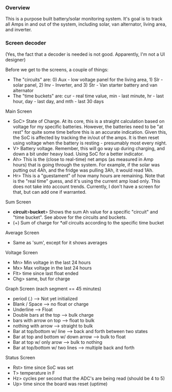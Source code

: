 ### Overview
This is a purpose built battery/solar monitoring system.  It's goal is to track all Amps in and out of the system, including solar, van alternator, living area, and inverter.

### Screen decoder
(Yes, the fact that a decoder is needed is not good.  Apparently, I'm not a UI designer)

Before we get to the screens, a couple of things:
-  The "circuits" are: 0) Aux - low voltage panel for the living area, 1) Slr - solar panel, 2) Inv - Inverter, and 3) Str - Van starter battery and van alternator
-  The "time buckets" are: cur - real time value, min - last minute, hr - last hour, day - last day, and mth - last 30 days

Main Screen
-  SoC> State of Charge.  At its core, this is a straight calculation based on voltage for my specific batteries.  However, the batteries need to be "at rest" for quite some time before this is an accurate indication.  Given this, the SoC is affected by tracking the in/out of the amps.  It is then reset using voltage when the battery is resting - presumably most every night.
-  V> Battery voltage.  Remember, this will go way up during charging, and down a bit under heavy load.  Using SoC for a better indicator.
-  Ah> This is the (close to real-time) net amps (as measured in Amp hours) that is going through the system.  For example, if the solar was putting out 4Ah, and the fridge was pulling 3Ah, it would read 1Ah.
-  Hr> This is a "guestament" of how many hours are remaining.  Note that is the "real time" guess, and it's using the current amp load only.  This does not take into account trends.  Currently, I don't have a screen for that, but can add one if warranted.

Sum Screen
-  __circuit__>__bucket__> Shows the sum Ah value for a specific "circuit" and "time bucket".  See above for the circuits and buckets.
-  (+) Sum of charge for **all* circuits according to the specific time bucket

Average Screen
-  Same as 'sum', except for it shows averages

Voltage Screen
-  Mn> Min voltage in the last 24 hours
-  Mx> Max voltage in the last 24 hours
-  Flt> time since last float ended
-  Chg> same, but for charge

Graph Screen  (each segment == 45 minutes)
-  period (.) --> Not yet initialized
-  Blank / Space --> no float or charge
-  Underline --> Float
-  Double bars at the top --> bulk charge
-  bars with arrow on top --> float to bulk
-  nothing with arrow --> straight to bulk
-  Bar at top/bottom w/ line --> back and forth between two states
-  Bar at top and bottom w/ down arrow --> bulk to float
-  Bar at top w/ only arow --> bulk to nothing
-  Bar at top/bottom w/ two lines --> multiple back and forth

Status Screen
-  Rst> time since SoC was set
-  T> temperature in F
-  Hz> cycles per second that the ADC's are being read  (should be 4 to 5)
-  Up> time since the board was reset (uptime)

